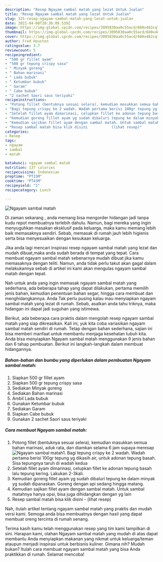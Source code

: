 ```yaml
---
description: "Resep Ngayam sambal matah yang lezat Untuk Jualan"
title: "Resep Ngayam sambal matah yang lezat Untuk Jualan"
slug: 325-resep-ngayam-sambal-matah-yang-lezat-untuk-jualan
date: 2021-04-08T20:36:09.539Z
image: https://img-global.cpcdn.com/recipes/3095830aa0c55acd/680x482cq70/ngayam-sambal-matah-foto-resep-utama.jpg
thumbnail: https://img-global.cpcdn.com/recipes/3095830aa0c55acd/680x482cq70/ngayam-sambal-matah-foto-resep-utama.jpg
cover: https://img-global.cpcdn.com/recipes/3095830aa0c55acd/680x482cq70/ngayam-sambal-matah-foto-resep-utama.jpg
author: Fred Houston
ratingvalue: 3.7
reviewcount: 5
recipeingredient:
- "500 gr fillet ayam"
- "500 gr tepung crispy sasa"
- " Minyak goreng"
- " Bahan marinasi"
- " Lada bubuk"
- " Ketumbar bubuk"
- " Garam"
- " Cabe bubuk"
- "2 sachet Saori saus teriyaki"
recipeinstructions:
- "Potong fillet (bentuknya sesuai selera), kemudian masukkan semua bahan marinasi, aduk rata, dan diamkan selama 6 jam supaya meresap"
- "Bagi tepung crispy ke 2 wadah. Wadah pertama berisi 100gr tepung yg dikasih air, untuk adonan tepung basah. Sisa tepungnya taruh di wadah kedua"
- "Setelah fillet ayam dimarinasi, celupkan fillet ke adonan tepung basah lalu tepung kering. Lakukan 2-3kali."
- "Kemudian goreng fillet ayam yg sudah dibaluri tepung ke dalam minyak yg sudah dipanaskan. Goreng dengan api sedang hingga matang."
- "Kemudian sajikan fillet ayam dengan sambal matah. Untuk sambal matahnya hanya opsi, bisa juga dihidangkan dengan yg lain"
- "Resep sambal matah bisa klik disini           (lihat resep)"
categories:
- Resep
tags:
- ngayam
- sambal
- matah

katakunci: ngayam sambal matah 
nutrition: 137 calories
recipecuisine: Indonesian
preptime: "PT15M"
cooktime: "PT43M"
recipeyield: "1"
recipecategory: Lunch

---
```



![Ngayam sambal matah](https://img-global.cpcdn.com/recipes/3095830aa0c55acd/680x482cq70/ngayam-sambal-matah-foto-resep-utama.jpg)

Di zaman  sekarang , anda memang bisa mengorder hidangan jadi tanpa kudu repot membuatnya terlebih dahulu. Namun, bagi mereka yang ingin menyuguhkan masakan eksklusif pada keluarga, maka kamu memang lebih baik memasaknya sendiri. Sebab, memasak di rumah jauh lebih higienis serta bisa menyesuaikan dengan kesukaan keluarga.

Jika anda lagi mencari inspirasi resep ngayam sambal matah yang lezat dan mudah dibuat,maka anda sudah berada di tempat yang tepat. Cara membuat ngayam sambal matah  sebenarnya mudah dibuat jika kamu memasaknya dengan teliti. Namun, anda tidak perlu takut akan gagal dalam melakukannya 
sebab di artikel ini kami akan mengulas ngayam sambal matah dengan tepat.  



Nah untuk anda yang ingin memasak ngayam sambal matah yang sederhana, ada beberapa tahap yang dapat dilakukan, pertama memilih jenis bahan, kemudian penentuan bahan segar, hingga cara membuat dan menghidangkannya. Anda Tak perlu pusing kalau mau menyiapkan ngayam sambal matah yang lezat di rumah. Sebab, asalkan anda  tahu triknya, maka hidangan ini dapat jadi suguhan yang istimewa.

Berikut, ada beberapa cara praktis  dalam mengolah resep ngayam sambal matah yang siap dikreasikan. Kali ini, yuk kita coba variasikan ngayam sambal matah sendiri di rumah. Tetap dengan bahan sederhana, sajian ini bisa memberi manfaat untuk membantu menjaga kesehatan tubuh kita. Anda bisa menyiapkan Ngayam sambal matah menggunakan 9 jenis bahan dan 6 tahap pembuatan. Berikut ini langkah-langkah dalam membuat hidangannya.

<!--inarticleads1-->

##### Bahan-bahan dan bumbu yang diperlukan dalam pembuatan Ngayam sambal matah:

1. Siapkan 500 gr fillet ayam
1. Siapkan 500 gr tepung crispy sasa
1. Sediakan  Minyak goreng
1. Sediakan  Bahan marinasi
1. Ambil  Lada bubuk
1. Gunakan  Ketumbar bubuk
1. Sediakan  Garam
1. Siapkan  Cabe bubuk
1. Gunakan 2 sachet Saori saus teriyaki




<!--inarticleads2-->

##### Cara membuat Ngayam sambal matah:

1. Potong fillet (bentuknya sesuai selera), kemudian masukkan semua bahan marinasi, aduk rata, dan diamkan selama 6 jam supaya meresap
<img src="https://img-global.cpcdn.com/steps/15fa899338917ad5/160x128cq70/ngayam-sambal-matah-langkah-memasak-1-foto.jpg" alt="Ngayam sambal matah">1. Bagi tepung crispy ke 2 wadah. Wadah pertama berisi 100gr tepung yg dikasih air, untuk adonan tepung basah. Sisa tepungnya taruh di wadah kedua
1. Setelah fillet ayam dimarinasi, celupkan fillet ke adonan tepung basah lalu tepung kering. Lakukan 2-3kali.
1. Kemudian goreng fillet ayam yg sudah dibaluri tepung ke dalam minyak yg sudah dipanaskan. Goreng dengan api sedang hingga matang.
1. Kemudian sajikan fillet ayam dengan sambal matah. Untuk sambal matahnya hanya opsi, bisa juga dihidangkan dengan yg lain
1. Resep sambal matah bisa klik disini -           (lihat resep)




Nah, itulah artikel tentang  ngayam sambal matah  yang praktis dan mudah versi kami. Semoga anda bisa membuatnya dengan hasil yang dapat membuat oreng tercinta di rumah senang. 

Terima kasih kamu telah menggunakan resep yang tim kami tampilkan di sini. Harapan kami, olahan  Ngayam sambal matah yang mudah di atas dapat membantu Anda menyiapkan makanan yang nikmat untuk keluarga/teman ataupun menjadi inspirasi untuk berbisnis kuliner. Gimana nih? Mudah bukan? Itulah cara membuat ngayam sambal matah yang bisa Anda praktikkan di rumah. Selamat mencoba!

